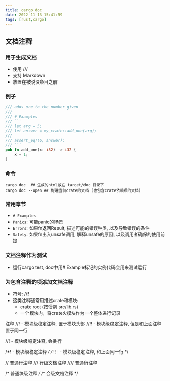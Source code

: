 ```yaml
---
title: cargo doc
date: 2022-11-13 15:41:59
tags: [rust,cargo]
---
```


## 文档注释
### 用于生成文档
  - 使用 ///
  - 支持 Markdown
  - 放置在被说没条目之前
### 例子
```rust
/// adds one to the number given
/// 
/// # Examples
/// ```
/// let arg = 5;
/// let answer = my_crate::add_one(arg);
/// 
/// assert_eq!(6, answer);
/// ```
pub fn add_one(x: i32) -> i32 {
    x + 1;
}
```
### 命令
```
cargo doc  ## 生成的html放在 target/doc 目录下
cargo doc --open ## 构建当前crate的文档 (也包含crate依赖项的文档)
```
### 常用章节
- `# Examples`
- `Panics`: 可能panic的场景
- `Errors`: 如果fn返回Result, 描述可能的错误种类, 以及导致错误的条件
- `Safety`: 如果fn出入unsafe调用, 解释unsafe的原因, 以及调用者确保的使用前提

### 文档注释作为测试
- 运行cargo test, doc中用# Example标记的实例代码会用来测试运行

### 为包含注释的项添加文档注释
- 符号: //!
- 这类注释通常用描述crate和模块:
  - crate root (按惯例 src/lib.rs)
  - 一个模块内，将crate火模块作为一个整体进行记录

注释
//!  - 模块级稳定注释, 置于模块头部
//!! - 模块级稳定注释, 但是和上面注释置于同一行

//!  - 模块级稳定注释, 会换行

/*!  - 模块级稳定注释 */
/*!！ - 模块级稳定注释, 和上面同一行 */

// 普通行注释
/// 行级文档注释
//// 普通行注释

/* 普通块级注释 */
/** 会级文档注释   */